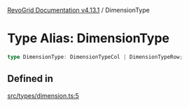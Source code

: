 [RevoGrid Documentation v4.13.1](README.md) / DimensionType

# Type Alias: DimensionType

```ts
type DimensionType: DimensionTypeCol | DimensionTypeRow;
```

## Defined in

[src/types/dimension.ts:5](https://github.com/revolist/revogrid/blob/4ebc7221c475d12b7f731e54908af9eefb855c73/src/types/dimension.ts#L5)
